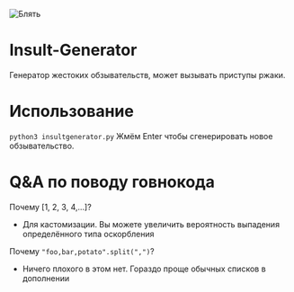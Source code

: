 ![Блять](https://sun9-6.userapi.com/impf/xOjx5AbpNr3SpkEU0D5-n4ZsDVQpZU7i8pTpgg/pzx6qBenlYI.jpg?size=1920x501&quality=96&proxy=1&sign=1fd118f408e032e1600420d1294848cf&type=album)
# Insult-Generator
Генератор жестоких обзывательств, может вызывать приступы ржаки.
# Использование
```python3 insultgenerator.py```
Жмём Enter чтобы сгенерировать новое обзывательство.
# Q&A по поводу говнокода
Почему [1, 2, 3, 4,...]?  
- Для кастомизации. Вы можете увеличить вероятность выпадения определённого типа оскорбления
  
Почему ```"foo,bar,potato".split(",")```?  
- Ничего плохого в этом нет. Гораздо проще обычных списков в дополнении
